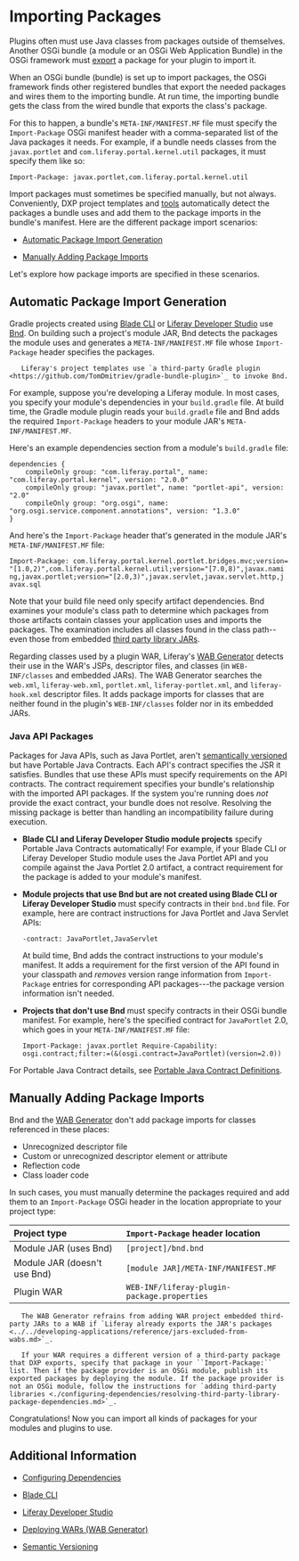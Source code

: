 # Importing Packages

Plugins often must use Java classes from packages outside of themselves. Another OSGi bundle (a module or an OSGi Web Application Bundle) in the OSGi framework must [export](./exporting-packages.md) a package for your plugin to import it.

When an OSGi bundle (bundle) is set up to import packages, the OSGi framework finds other registered bundles that export the needed packages and wires them to the importing bundle. At run time, the importing bundle gets the class from the wired bundle that exports the class's package.

For this to happen, a bundle's `META-INF/MANIFEST.MF` file must specify the `Import-Package` OSGi manifest header with a comma-separated list of the Java packages it needs. For example, if a bundle needs classes from the `javax.portlet` and `com.liferay.portal.kernel.util` packages, it must specify them like so:

```properties
Import-Package: javax.portlet,com.liferay.portal.kernel.util
```

Import packages must sometimes be specified manually, but not always. Conveniently, DXP project templates and [tools](../../developing-applications/tooling/developer-tools-overview.md) automatically detect the packages a bundle uses and add them to the package imports in the bundle's manifest. Here are the different package import scenarios:

* [Automatic Package Import Generation](#automatic-package-import-generation)

* [Manually Adding Package Imports](#manually-adding-package-imports)

Let's explore how package imports are specified in these scenarios.

## Automatic Package Import Generation

Gradle projects created using [Blade CLI](../../../developing-applications/tooling/blade-cli/generating-projects-with-blade-cli.md) or [Liferay Developer Studio](../../developing-applications/tooling/developer-studio.md) use [Bnd](http://bnd.bndtools.org/). On building such a project's module JAR, Bnd detects the packages the module uses and generates a `META-INF/MANIFEST.MF` file whose `Import-Package` header specifies the packages.

```note::
   Liferay's project templates use `a third-party Gradle plugin <https://github.com/TomDmitriev/gradle-bundle-plugin>`_ to invoke Bnd.
```

For example, suppose you're developing a Liferay module. In most cases, you specify your module's dependencies in your `build.gradle` file. At build time, the Gradle module plugin reads your `build.gradle` file and Bnd adds the required `Import-Package` headers to your module JAR's `META-INF/MANIFEST.MF`.

Here's an example dependencies section from a module's `build.gradle` file:

```properties
dependencies {
    compileOnly group: "com.liferay.portal", name: "com.liferay.portal.kernel", version: "2.0.0"
    compileOnly group: "javax.portlet", name: "portlet-api", version: "2.0"
    compileOnly group: "org.osgi", name: "org.osgi.service.component.annotations", version: "1.3.0"
}
```

And here's the `Import-Package` header that's generated in the module JAR's `META-INF/MANIFEST.MF` file:

```properties
Import-Package: com.liferay.portal.kernel.portlet.bridges.mvc;version=
"[1.0,2)",com.liferay.portal.kernel.util;version="[7.0,8)",javax.nami
ng,javax.portlet;version="[2.0,3)",javax.servlet,javax.servlet.http,j avax.sql
```

Note that your build file need only specify artifact dependencies. Bnd examines your module's class path to determine which packages from those artifacts contain classes your application uses and imports the packages. The examination includes all classes found in the class path--even those from embedded [third party library JARs](./configuring-dependencies/resolving-third-party-library-package-dependencies.md).

Regarding classes used by a plugin WAR, Liferay's [WAB Generator](../reference/deploying-wars-wab-generator.md) detects their use in the WAR's JSPs, descriptor files, and classes (in `WEB-INF/classes` and embedded JARs). The WAB Generator searches the `web.xml`, `liferay-web.xml`, `portlet.xml`, `liferay-portlet.xml`, and `liferay-hook.xml` descriptor files. It adds package imports for classes that are neither found in the plugin's `WEB-INF/classes` folder nor in its embedded JARs.

### Java API Packages

Packages for Java APIs, such as Java Portlet, aren't [semantically versioned](./semantic-versioning.md) but have Portable Java Contracts. Each API's contract specifies the JSR it satisfies. Bundles that use these APIs must specify requirements on the API contracts. The contract requirement specifies your bundle's relationship with the imported API packages. If the system you're running does *not* provide the exact contract, your bundle does not resolve. Resolving the missing package is better than handling an incompatibility failure during execution.

* **Blade CLI and Liferay Developer Studio module projects** specify Portable Java Contracts automatically! For example, if your Blade CLI or Liferay Developer Studio module uses the Java Portlet API and you compile against the Java Portlet 2.0 artifact, a contract requirement for the package is added to your module's manifest.

* **Module projects that use Bnd but are not created using Blade CLI or Liferay Developer Studio** must specify contracts in their `bnd.bnd` file. For example, here are contract instructions for Java Portlet and Java Servlet APIs:

    ```
    -contract: JavaPortlet,JavaServlet
    ```

    At build time, Bnd adds the contract instructions to your module's manifest. It adds a requirement for the first version of the API found in your classpath and *removes* version range information from ``Import-Package`` entries for corresponding API packages---the package version information isn't needed.

* **Projects that don't use Bnd** must specify contracts in their OSGi bundle manifest. For example, here's the specified contract for `JavaPortlet` 2.0, which goes in your `META-INF/MANIFEST.MF` file:

    ```
    Import-Package: javax.portlet Require-Capability: osgi.contract;filter:=(&(osgi.contract=JavaPortlet)(version=2.0))
    ```

For Portable Java Contract details, see [Portable Java Contract Definitions](https://www.osgi.org/portable-java-contract-definitions/).

## Manually Adding Package Imports

Bnd and the [WAB Generator](../reference/deploying-wars-wab-generator.md) don't add package imports for classes referenced in these places:

* Unrecognized descriptor file
* Custom or unrecognized descriptor element or attribute
* Reflection code
* Class loader code

In such cases, you must manually determine the packages required and add them to an `Import-Package` OSGi header in the location appropriate to your project type:

| Project type | `Import-Package` header location |
| :----------- | :------------------------------- |
| Module JAR (uses Bnd)     | `[project]/bnd.bnd` |
| Module JAR (doesn't use Bnd) | `[module JAR]/META-INF/MANIFEST.MF` |
| Plugin WAR | `WEB-INF/liferay-plugin-package.properties` |

```note::
   The WAB Generator refrains from adding WAR project embedded third-party JARs to a WAB if `Liferay already exports the JAR's packages <../../developing-applications/reference/jars-excluded-from-wabs.md>`_.

   If your WAR requires a different version of a third-party package that DXP exports, specify that package in your ``Import-Package:`` list. Then if the package provider is an OSGi module, publish its exported packages by deploying the module. If the package provider is not an OSGi module, follow the instructions for `adding third-party libraries <./configuring-dependencies/resolving-third-party-library-package-dependencies.md>`_.
```

Congratulations! Now you can import all kinds of packages for your modules and plugins to use.

## Additional Information

* [Configuring Dependencies](./configuring-dependencies/configuring-dependencies.md)

* [Blade CLI](../../../developing-applications/tooling/blade-cli/generating-projects-with-blade-cli.md)

* [Liferay Developer Studio](../../developing-applications/tooling/developer-studio.md)

* [Deploying WARs \(WAB Generator\)](../reference/deploying-wars-wab-generator.md)

* [Semantic Versioning](./semantic-versioning.md)